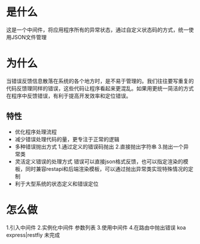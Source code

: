 # 是什么
这是一个中间件，将应用程序所有的异常状态，通过自定义状态码的方式，统一使用JSON文件管理
# 为什么
当错误反馈信息散落在系统的各个地方时，是不易于管理的。我们往往要写重复的代码反馈理同样的错误，这些代码让程序看起来更混乱。如果用更统一简洁的方式在程序中反馈错误，有利于提高开发效率和定位错误。
## 特性
- 优化程序处理流程
- 减少错误处理代码的量，更专注于正常的逻辑
- 多种错误抛出方式
1.通过定义的错误码抛出
2.直接抛出字符串
3.抛出一个异常类
- 灵活定义错误的处理方式
错误可以直接json格式反馈，也可以指定渲染的模板，同时兼容restapi和后端渲染模板，可以通过抛出异常类实现特殊情况的定制
- 利于大型系统的状态定义和错误定位


# 怎么做
1.引入中间件
2.实例化中间件
参数列表
3.使用中间件
4.在路由中抛出错误
koa
express|restfiy
未完成